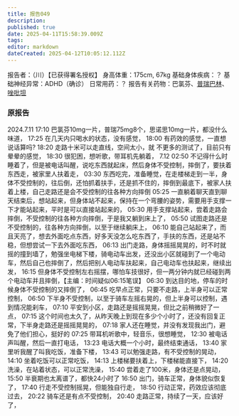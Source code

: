 ```yaml
---
title: 报告049
description: 
published: true
date: 2025-04-11T15:58:39.009Z
tags: 
editor: markdown
dateCreated: 2025-04-12T10:05:12.112Z
---
```


报告者：（川）【已获得署名授权】
身高体重：175cm, 67kg
基础身体疾病：？
基础神经异常：ADHD（确诊）
日常用药：？
报告有关药物：巴氯芬、[普瑞巴林](/PR80/)、[唑吡坦](/report/RP049/)

### 原报告
2024.7.11
17:10 巴氯芬10mg一片，普瑞75mg8个，思诺思10mg一片，都没什么味道，
17:25 在几天内只喝水的状态，没有感觉，
18:00 有药效的感觉，一直想说话算吗?
18:20 走路十米可以走直线，空间太小，就
不更多的测试了，目前只有晕晕的感觉，
18:30 很犯困，想听歌，带耳机先躺着，
7.12 02:50 不记得什么时睡着了，但是被电话叫醒，说吃东西就起床，然后身体不受控制，摔倒了，要扶着东西走，被家里人扶着走，
03:30 东西吃完，准备睡觉，在走楼梯走到一半，身体不受控制的，往后倒，还怕抓着扶手，还是抓不住的，摔倒到最底下，被家人扶着上楼，自己走路还是会不受控制的往各种方向摔倒
05:25 一直躺着聊天直到聊天结束后，想站起来，但身体站不起来，保持在一个弯腰的姿势，需要用手支撑一下才能站起来，平时是可以直接站起来的，
05:30 用手支撑站起来，尝着走路会摔倒，不受控制的往各种方向摔倒，于是我又躺到床上了，
05:50 试图走路还是不受控制的，往各种方向摔倒，以至于继续躺床上，
06:10 能自己站起来了，而且天亮了，想去外面吃点东西，好多天没怎么吃东西了，手扶的东西，还是站不稳，但想尝试一下去外面吃东西，
06:13 出门走路，身体摇摇晃晃的，时不时就摇的撞到墙了，勉强坐电梯下楼，骑电动车出发，还没出小区就碰到了一个电动车，然后自己也摔倒了，然后把别人电动车扶起来，自己电动车也扶起来，继续出发，
16:15 但身体不受控制左右摇摆，哪怕车技很好，但一两分钟内就已经碰到两个电动车并且摔倒，【主编：时间疑似06:15笔误】
06:30 到达目的地，停车的时候身体不受控制的又摔倒了，
06:45 吃早点正常，只要不走路，上半身可以正常控制，
06:50 下半身不受控制，以至于骑车左摇右晃的，但上半身可以控制，遇到情况能刹车，
07:10 平安到小区，走路还是摇摇晃晃，但比之前稍微好了一点，
07:15 这个时间也太久了，从昨天晚上到现在多少个小时了，还没有回复正常，下半身走路还是摇摇晃晃的，
07:18 家人还在睡觉，并没有发现我出门，避免了他们担心，挺好的
07:25 带耳机听歌中，轻音乐，很想睡觉，
12:30 被电话声叫醒，然后一直打电话，
13:23 电话大概一个小时，最终结束通话，
13:40 家里听我醒了叫我吃饭，准备下楼，
13:43 可以勉强走路，有不受控制的晃动，
14:10 坐着吃饭可以正常吃饭，
14:13 上楼梯要扶着上，下楼梯能直接下，
14:20 洗澡，在站着状态，可以正常洗澡，
15:40 尝着走了100米，身体还是点晃动，
15:50 半衰期也太离谱了，都快24小时了
16:50 出门，骑车正常，身体貌似恢复了，
17:40 行走不受控制摇晃，但能独自行走，
18:50 行动正常，药效应该彻底过去，
20:22 骑车还是有点不受控制，
20:40 走路正常，持续了一天，应该好了，

